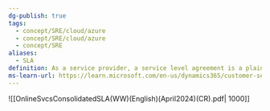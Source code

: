```yaml
---
dg-publish: true
tags:
  - concept/SRE/cloud/azure 
  - concept/SRE/cloud/azure
  - concept/SRE
aliases:
  - SLA
definition: As a service provider, a service level agreement is a plain-language agreement between you and your customer (whether internal or external) that defines the services you will deliver, the responsiveness that can be expected, and how you will measure performance.
ms-learn-url: https://learn.microsoft.com/en-us/dynamics365/customer-service/use/overview-service-level-agreements
---
```

![[OnlineSvcsConsolidatedSLA(WW)(English)(April2024)(CR).pdf| 1000]]
